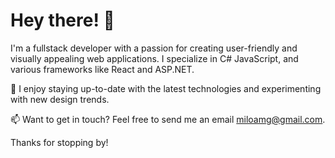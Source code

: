 # Hey there! 👋

I'm a fullstack developer with a passion for creating user-friendly and visually appealing web applications. I specialize in C# JavaScript, and various frameworks like React and ASP.NET. 

🚀 I enjoy staying up-to-date with the latest technologies and experimenting with new design trends. 

📫 Want to get in touch? Feel free to send me an email miloamg@gmail.com.

Thanks for stopping by!
